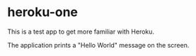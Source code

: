 # heroku-one

This is a test app to get more familiar with Heroku.

The application prints a "Hello World" message on the screen.
